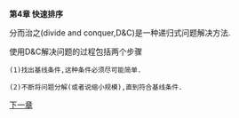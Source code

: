 **第4章 快速排序**

分而治之(divide and conquer,D&C)是一种递归式问题解决方法.

使用D&C解决问题的过程包括两个步骤

    (1)找出基线条件,这种条件必须尽可能简单. 
 
    (2)不断将问题分解(或者说缩小规模),直到符合基线条件.
    
[下一章](http://example.com/ "Title")
